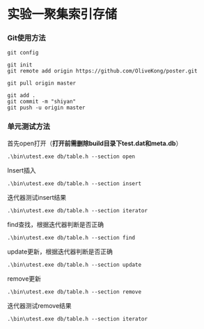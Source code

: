 # 实验一聚集索引存储

### Git使用方法

```
git config

git init
git remote add origin https://github.com/OliveKong/poster.git

git pull origin master

git add .
git commit -m "shiyan"
git push -u origin master
```



### 单元测试方法

首先open打开（**打开前需删除build目录下test.dat和meta.db**）

```
.\bin\utest.exe db/table.h --section open
```

Insert插入

```
.\bin\utest.exe db/table.h --section insert 
```

迭代器测试insert结果

```
.\bin\utest.exe db/table.h --section iterator
```

find查找，根据迭代器判断是否正确

```
.\bin\utest.exe db/table.h --section find
```

update更新，根据迭代器判断是否正确

```
.\bin\utest.exe db/table.h --section update
```

remove更新

```
.\bin\utest.exe db/table.h --section remove
```

迭代器测试remove结果

```
.\bin\utest.exe db/table.h --section iterator
```

